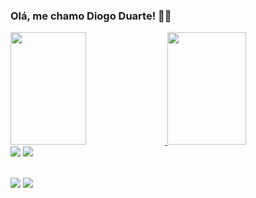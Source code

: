 ### Olá, me chamo Diogo Duarte! :astronaut:

<div>
<a href="https://github.com/duarterj">
  <img width="49%" height="180em" src="https://github-readme-stats-sigma-five.vercel.app/api?username=duarterj&show_icons=true&theme=_all_commits=true&count_private=true"/>
  
  <img width="50%" height="180em" src="https://github-readme-stats-sigma-five.vercel.app/api/top-langs/?username=duarterj&layout=compact&langs_count=7&theme="/>
  
</div>
  
 <div> 
<a href = "mailto:diogoduartecontact@gmail.com"><img src="https://img.shields.io/badge/-Gmail-%23333?style=for-the-badge&logo=gmail&logoColor=white" target="_blank"></a> 
<a href="https://www.linkedin.com/in/duarterj/" target="_blank"><img src="https://img.shields.io/badge/-LinkedIn-%230077B5?style=for-the-badge&logo=linkedin&logoColor=white" target="_blank"></a> 
</div>
  
   <br>
 
 ![](http://github-profile-summary-cards.vercel.app/api/cards/repos-per-language?username=duarterj&theme=github)
 ![](http://github-profile-summary-cards.vercel.app/api/cards/most-commit-language?username=duarterj&theme=github)


 
